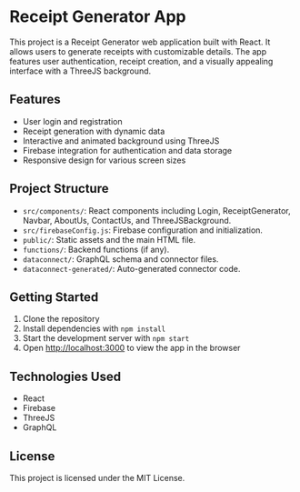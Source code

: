 # Receipt Generator App

This project is a Receipt Generator web application built with React. It allows users to generate receipts with customizable details. The app features user authentication, receipt creation, and a visually appealing interface with a ThreeJS background.

## Features

- User login and registration
- Receipt generation with dynamic data
- Interactive and animated background using ThreeJS
- Firebase integration for authentication and data storage
- Responsive design for various screen sizes

## Project Structure

- `src/components/`: React components including Login, ReceiptGenerator, Navbar, AboutUs, ContactUs, and ThreeJSBackground.
- `src/firebaseConfig.js`: Firebase configuration and initialization.
- `public/`: Static assets and the main HTML file.
- `functions/`: Backend functions (if any).
- `dataconnect/`: GraphQL schema and connector files.
- `dataconnect-generated/`: Auto-generated connector code.

## Getting Started

1. Clone the repository
2. Install dependencies with `npm install`
3. Start the development server with `npm start`
4. Open [http://localhost:3000](http://localhost:3000) to view the app in the browser

## Technologies Used

- React
- Firebase
- ThreeJS
- GraphQL

## License

This project is licensed under the MIT License.
